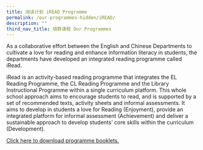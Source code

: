 ```yaml
---
title: 阅读计划 iREAD Programme
permalink: /our-programmes-hidden/iREAD/
description: ""
third_nav_title: 培群课程 Our Programmes
---
```

As a collaborative effort between the English and Chinese Departments to cultivate a love for reading and enhance information literacy in students, the departments have developed an integrated reading programme called iRead. 

iRead is an activity-based reading programme that integrates the EL Reading Programme, the CL Reading Programme and the Library Instructional Programme within a single curriculum platform.  This whole school approach aims to encourage students to read, and is supported by a set of recommended texts, activity sheets and informal assessments.  It aims to develop in students a love for Reading (Enjoyment), provide an integrated platform for informal assessment (Achievement) and deliver a sustainable approach to develop students’ core skills within the curriculum (Development).

[Click here to download programme booklets.](https://sites.google.com/moe.edu.sg/iread-prog)
